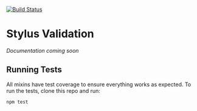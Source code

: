 [![Build Status](https://travis-ci.org/jackbrewer/stylus-validation.png?branch=master)](https://travis-ci.org/jackbrewer/stylus-validation)

# Stylus Validation

*Documentation coming soon*

## Running Tests

All mixins have test coverage to ensure everything works as expected. To run the tests, clone this repo and run:

```
npm test
```

